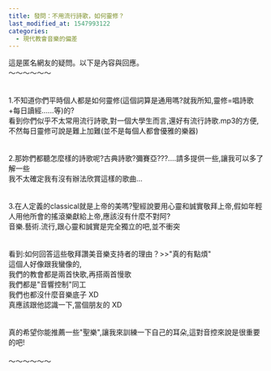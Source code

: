 ```yaml
---
title: 發問：不用流行詩歌，如何靈修？
last_modified_at: 1547993122
categories:
  - 現代教會音樂的偏差
---
```


這是匿名網友的疑問。以下是內容與回應。<br><!--more-->～～～～～～<br><br><br>1.不知道你們平時個人都是如何靈修(這個詞算是通用嗎?就我所知,靈修=唱詩歌+每日讀經......等)的?<br>  看到你們似乎不太常用流行詩歌,對一個大學生而言,還好有流行詩歌.mp3的方便,不然每日靈修可說是難上加難(並不是每個人都會優雅的樂器)<br> <br><br>2.那妳們都聽怎麼樣的詩歌呢?古典詩歌?彌賽亞???....請多提供一些,讓我可以多了解一些<br>   我不太確定我有沒有辦法欣賞這樣的歌曲...<br> <br><br>3.在人定義的classical就是上帝的美嗎?聖經說要用心靈和誠實敬拜上帝,假如年輕人用他所會的搖滾樂獻給上帝,應該沒有什麼不對阿?<br>   音樂.藝術.流行,跟心靈和誠實是完全獨立的吧,並不衝突<br> <br> <br>看到:如何回答這些敬拜讚美音樂支持者的理由？>>"真的有點煩"<br>這個人好像跟我蠻像的,<br>我們的教會都是兩首快歌,再搭兩首慢歌<br>我們都是"音響控制"同工<br>我們也都沒什麼音樂底子 XD<br>真應該跟他認識一下,當個朋友的 XD<br> <br><br>真的希望你能推薦一些"聖樂",讓我來訓練一下自己的耳朵,這對音控來說是很重要的吧!<br> <br>～～～～～～
